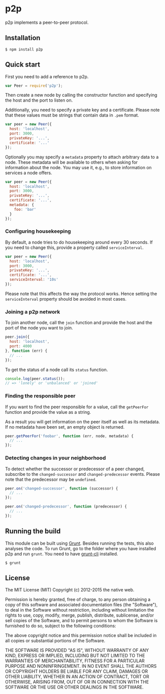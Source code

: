 # p2p

p2p implements a peer-to-peer protocol.

## Installation

    $ npm install p2p

## Quick start

First you need to add a reference to p2p.

```javascript
var Peer = require('p2p');
```

Then create a new node by calling the constructor function and specifying the host and the port to listen on.

Additionally, you need to specify a private key and a certificate. Please note that these values must be strings that contain data in `.pem` format.

```javascript
var peer = new Peer({
  host: 'localhost',
  port: 3000,
  privateKey: '...',
  certificate: '...'
});
```

Optionally you may specify a `metadata` property to attach arbitrary data to a node. These metadata will be available to others when asking for information about the node. You may use it, e.g., to store information on services a node offers.

```javascript
var peer = new Peer({
  host: 'localhost',
  port: 3000,
  privateKey: '...',
  certificate: '...',
  metadata: {
    foo: 'bar'
  }
});
```

### Configuring housekeeping

By default, a node tries to do housekeeping around every 30 seconds. If you need to change this, provide a property called `serviceInterval`.

```javascript
var peer = new Peer({
  host: 'localhost',
  port: 3000,
  privateKey: '...',
  certificate: '...',
  serviceInterval: '10s'
});
```

Please note that this affects the way the protocol works. Hence setting the `serviceInterval` property should be avoided in most cases.

### Joining a p2p network

To join another node, call the `join` function and provide the host and the port of the node you want to join.

```javascript
peer.join({
  host: 'localhost',
  port: 4000
}, function (err) {
  // ...
});
```

To get the status of a node call its `status` function.

```javascript
console.log(peer.status());
// => 'lonely' or 'unbalanced' or 'joined'
```

### Finding the responsible peer

If you want to find the peer responsible for a value, call the `getPeerFor` function and provide the value as a string.

As a result you will get information on the peer itself as well as its metadata. If no metadata have been set, an empty object is returned.

```javascript
peer.getPeerFor('foobar', function (err, node, metadata) {
  // ...
});
```

### Detecting changes in your neighborhood

To detect whether the successor or predecessor of a peer changed, subscribe to the `changed-successor` and `changed-predecessor` events. Please note that the predecessor may be `undefined`.

```javascript
peer.on('changed-successor', function (successor) {
  // ...
});

peer.on('changed-predecessor', function (predecessor) {
  // ...
});
```

## Running the build

This module can be built using [Grunt](http://gruntjs.com/). Besides running the tests, this also analyses the code. To run Grunt, go to the folder where you have installed p2p and run `grunt`. You need to have [grunt-cli](https://github.com/gruntjs/grunt-cli) installed.

    $ grunt

## License

The MIT License (MIT)
Copyright (c) 2012-2015 the native web.

Permission is hereby granted, free of charge, to any person obtaining a copy of this software and associated documentation files (the "Software"), to deal in the Software without restriction, including without limitation the rights to use, copy, modify, merge, publish, distribute, sublicense, and/or sell copies of the Software, and to permit persons to whom the Software is furnished to do so, subject to the following conditions:

The above copyright notice and this permission notice shall be included in all copies or substantial portions of the Software.

THE SOFTWARE IS PROVIDED "AS IS", WITHOUT WARRANTY OF ANY KIND, EXPRESS OR IMPLIED, INCLUDING BUT NOT LIMITED TO THE WARRANTIES OF MERCHANTABILITY, FITNESS FOR A PARTICULAR PURPOSE AND NONINFRINGEMENT. IN NO EVENT SHALL THE AUTHORS OR COPYRIGHT HOLDERS BE LIABLE FOR ANY CLAIM, DAMAGES OR OTHER LIABILITY, WHETHER IN AN ACTION OF CONTRACT, TORT OR OTHERWISE, ARISING FROM, OUT OF OR IN CONNECTION WITH THE SOFTWARE OR THE USE OR OTHER DEALINGS IN THE SOFTWARE.
